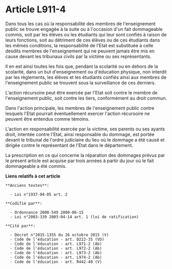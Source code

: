 # Article L911-4

Dans tous les cas où la responsabilité des membres de l'enseignement public se trouve engagée à la suite ou à l'occasion d'un
fait dommageable commis, soit par les élèves ou les étudiants qui leur sont confiés à raison de leurs fonctions, soit au
détriment de ces élèves ou de ces étudiants dans les mêmes conditions, la responsabilité de l'Etat est substituée à celle
desdits membres de l'enseignement qui ne peuvent jamais être mis en cause devant les tribunaux civils par la victime ou ses
représentants.

Il en est ainsi toutes les fois que, pendant la scolarité ou en dehors de la scolarité, dans un but d'enseignement ou
d'éducation physique, non interdit par les règlements, les élèves et les étudiants confiés ainsi aux membres de
l'enseignement public se trouvent sous la surveillance de ces derniers.

L'action récursoire peut être exercée par l'Etat soit contre le membre de l'enseignement public, soit contre les tiers,
conformément au droit commun.

Dans l'action principale, les membres de l'enseignement public contre lesquels l'Etat pourrait éventuellement exercer
l'action récursoire ne peuvent être entendus comme témoins.

L'action en responsabilité exercée par la victime, ses parents ou ses ayants droit, intentée contre l'Etat, ainsi responsable
du dommage, est portée devant le tribunal de l'ordre judiciaire du lieu où le dommage a été causé et dirigée contre le
représentant de l'Etat dans le département.

La prescription en ce qui concerne la réparation des dommages prévus par le présent article est acquise par trois années à
partir du jour où le fait dommageable a été commis.

**Liens relatifs à cet article**

	**Anciens textes**:

	  - Loi n°1937-04-05 art. 2

	**Codifié par**:

	  - Ordonnance 2000-549 2000-06-15
	  - Loi n°2003-339 2003-04-14 art. 1 (loi de ratification)

	**Cité par**:

	  - Décret n°2015-1355 du 26 octobre 2015 (V)
	  - Code de l'éducation - art. D222-35 (VD)
	  - Code de l'éducation - art. L971-2 (Ab)
	  - Code de l'éducation - art. L972-2 (Ab)
	  - Code de l'éducation - art. L973-2 (Ab)
	  - Code de l'éducation - art. L974-2 (Ab)
	  - Code de l'éducation - art. R442-40 (V)
